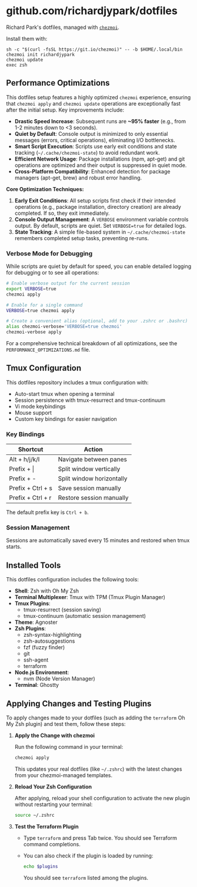 # github.com/richardjypark/dotfiles

Richard Park's dotfiles, managed with [`chezmoi`](https://github.com/twpayne/chezmoi).

Install them with:

    sh -c "$(curl -fsSL https://git.io/chezmoi)" -- -b $HOME/.local/bin
    chezmoi init richardjypark
    chezmoi update
    exec zsh

## Performance Optimizations

This dotfiles setup features a highly optimized `chezmoi` experience, ensuring that `chezmoi apply` and `chezmoi update` operations are exceptionally fast after the initial setup. Key improvements include:

- **Drastic Speed Increase**: Subsequent runs are **~95% faster** (e.g., from 1-2 minutes down to <3 seconds).
- **Quiet by Default**: Console output is minimized to only essential messages (errors, critical operations), eliminating I/O bottlenecks.
- **Smart Script Execution**: Scripts use early exit conditions and state tracking (`~/.cache/chezmoi-state`) to avoid redundant work.
- **Efficient Network Usage**: Package installations (npm, apt-get) and git operations are optimized and their output is suppressed in quiet mode.
- **Cross-Platform Compatibility**: Enhanced detection for package managers (apt-get, brew) and robust error handling.

**Core Optimization Techniques:**

1.  **Early Exit Conditions**: All setup scripts first check if their intended operations (e.g., package installation, directory creation) are already completed. If so, they exit immediately.
2.  **Console Output Management**: A `VERBOSE` environment variable controls output. By default, scripts are quiet. Set `VERBOSE=true` for detailed logs.
3.  **State Tracking**: A simple file-based system in `~/.cache/chezmoi-state` remembers completed setup tasks, preventing re-runs.

### Verbose Mode for Debugging

While scripts are quiet by default for speed, you can enable detailed logging for debugging or to see all operations:

```bash
# Enable verbose output for the current session
export VERBOSE=true
chezmoi apply

# Enable for a single command
VERBOSE=true chezmoi apply

# Create a convenient alias (optional, add to your .zshrc or .bashrc)
alias chezmoi-verbose='VERBOSE=true chezmoi'
chezmoi-verbose apply
```

For a comprehensive technical breakdown of all optimizations, see the `PERFORMANCE_OPTIMIZATIONS.md` file.

## Tmux Configuration

This dotfiles repository includes a tmux configuration with:

- Auto-start tmux when opening a terminal
- Session persistence with tmux-resurrect and tmux-continuum
- Vi mode keybindings
- Mouse support
- Custom key bindings for easier navigation

### Key Bindings

| Shortcut          | Action                    |
| ----------------- | ------------------------- |
| Alt + h/j/k/l     | Navigate between panes    |
| Prefix + \|       | Split window vertically   |
| Prefix + -        | Split window horizontally |
| Prefix + Ctrl + s | Save session manually     |
| Prefix + Ctrl + r | Restore session manually  |

The default prefix key is `Ctrl + b`.

### Session Management

Sessions are automatically saved every 15 minutes and restored when tmux starts.

## Installed Tools

This dotfiles configuration includes the following tools:

- **Shell**: Zsh with Oh My Zsh
- **Terminal Multiplexer**: Tmux with TPM (Tmux Plugin Manager)
- **Tmux Plugins**:
  - tmux-resurrect (session saving)
  - tmux-continuum (automatic session management)
- **Theme**: Agnoster
- **Zsh Plugins**:
  - zsh-syntax-highlighting
  - zsh-autosuggestions
  - fzf (fuzzy finder)
  - git
  - ssh-agent
  - terraform
- **Node.js Environment**:
  - nvm (Node Version Manager)
- **Terminal**: Ghostty

## Applying Changes and Testing Plugins

To apply changes made to your dotfiles (such as adding the `terraform` Oh My Zsh plugin) and test them, follow these steps:

1. **Apply the Change with chezmoi**

   Run the following command in your terminal:

   ```sh
   chezmoi apply
   ```

   This updates your real dotfiles (like `~/.zshrc`) with the latest changes from your chezmoi-managed templates.

2. **Reload Your Zsh Configuration**

   After applying, reload your shell configuration to activate the new plugin without restarting your terminal:

   ```sh
   source ~/.zshrc
   ```

3. **Test the Terraform Plugin**

   - Type `terraform` and press Tab twice. You should see Terraform command completions.
   - You can also check if the plugin is loaded by running:

     ```sh
     echo $plugins
     ```

     You should see `terraform` listed among the plugins.
